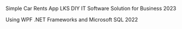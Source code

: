 Simple Car Rents App
LKS DIY IT Software Solution for Business 2023

Using WPF .NET Frameworks and Microsoft SQL 2022
